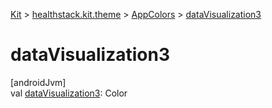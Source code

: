 
[Kit](../../../kit.html) > [healthstack.kit.theme](../index.html) > [AppColors](index.html) > [dataVisualization3](data-visualization3.html)



# dataVisualization3



[androidJvm]\
val [dataVisualization3](data-visualization3.html): Color




